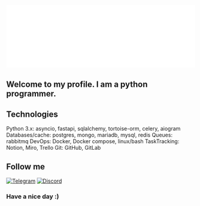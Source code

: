 [![Header](https://github.com/lowfie/lowfie/blob/main/assets/lowfie.gif)](https://t.me/lowf1e)

## Welcome to my profile. I am a python programmer.

## Technologies
Python 3.x: asyncio, fastapi, sqlalchemy, tortoise-orm, celery, aiogram
Databases/cache: postgres, mongo, mariadb, mysql, redis
Queues: rabbitmq
DevOps: Docker, Docker compose, linux/bash
TaskTracking: Notion, Miro, Trello
Git: GitHub, GitLab

## Follow me
[![Telegram](https://img.shields.io/badge/-Telegram-48128c?style=for-the-badge&logo=Telegram)](https://t.me/lowf1e)
[![Discord](https://img.shields.io/badge/-Discord-48128c?style=for-the-badge&logo=Discord)](https://discord.gg/bNGpR3hV)

### Have a nice day :)
